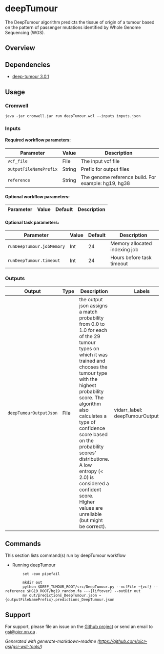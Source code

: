 # deepTumour

The DeepTumour algorithm predicts the tissue of origin of a tumour based on the pattern of passenger mutations identified by Whole Genome Sequencing (WGS).

## Overview

## Dependencies

* [deep-tumour 3.0.1](https://github.com/oicr-gsi/DeepTumour)


## Usage

### Cromwell
```
java -jar cromwell.jar run deepTumour.wdl --inputs inputs.json
```

### Inputs

#### Required workflow parameters:
Parameter|Value|Description
---|---|---
`vcf_file`|File|The input vcf file
`outputFileNamePrefix`|String|Prefix for output files
`reference`|String|The genome reference build. For example: hg19, hg38


#### Optional workflow parameters:
Parameter|Value|Default|Description
---|---|---|---


#### Optional task parameters:
Parameter|Value|Default|Description
---|---|---|---
`runDeepTumour.jobMemory`|Int|24|Memory allocated indexing job
`runDeepTumour.timeout`|Int|24|Hours before task timeout


### Outputs

Output | Type | Description | Labels
---|---|---|---
`deepTumourOutputJson`|File|the output json assigns a match probability from 0.0 to 1.0 for each of the 29 tumour types on which it was trained and chooses the tumour type with the highest probability score. The algorithm also calculates a type of confidence score based on the probability scores' distributione. A low entropy (< 2.0) is considered a confident score. HIgher values are unreliable (but might be correct).|vidarr_label: deepTumourOutputJson


## Commands
This section lists command(s) run by deepTumour workflow

* Running deepTumour

```
        set -euo pipefail
        
        mkdir out
        python $DEEP_TUMOUR_ROOT/src/DeepTumour.py --vcfFile ~{vcf} --reference $HG19_ROOT/hg19_random.fa --~{liftover} --outDir out
        mv out/predictions_DeepTumour.json ~{outputFileNamePrefix}.predictions_DeepTumour.json

```

 ## Support

For support, please file an issue on the [Github project](https://github.com/oicr-gsi) or send an email to gsi@oicr.on.ca .

_Generated with generate-markdown-readme (https://github.com/oicr-gsi/gsi-wdl-tools/)_
